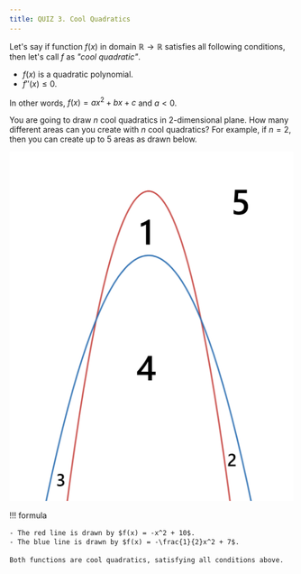 ```yaml
---
title: QUIZ 3. Cool Quadratics
---
```


Let's say if function $f(x)$ in domain $\mathbb{R} \rightarrow \mathbb{R}$ satisfies all following conditions, then let's call $f$ as *"cool quadratic"*.

- $f(x)$ is a quadratic polynomial.
- $f''(x) \le 0$.

In other words, $f(x) = ax^2 + bx + c$ and $a < 0$.

You are going to draw $n$ cool quadratics in $2$-dimensional plane.
How many different areas can you create with $n$ cool quadratics?
For example, if $n = 2$, then you can create up to $5$ areas as drawn below.

![two_convex](/assets/quizzes/q3/two_convex_lines.png)

!!! formula

    - The red line is drawn by $f(x) = -x^2 + 10$.
    - The blue line is drawn by $f(x) = -\frac{1}{2}x^2 + 7$.

    Both functions are cool quadratics, satisfying all conditions above.
